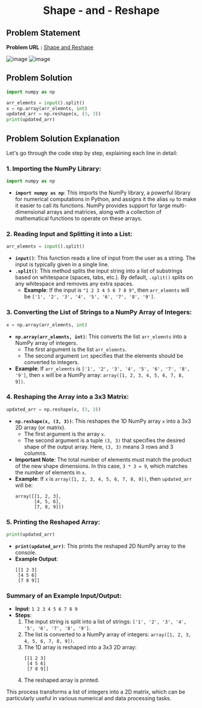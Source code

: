 <h1 align='center'>Shape - and - Reshape</h1>

## Problem Statement

**Problem URL :** [Shape and Reshape](https://www.hackerrank.com/challenges/np-shape-reshape/problem?isFullScreen=true)

![image](https://github.com/user-attachments/assets/6e0e30c3-eff3-4e8f-9911-2d4263526b92)
![image](https://github.com/user-attachments/assets/77f39f62-08ce-45a1-bbb4-ccb9039daab8)

## Problem Solution
```py
import numpy as np

arr_elemnts = input().split()
x = np.array(arr_elemnts, int)
updated_arr = np.reshape(x, (3, 3))
print(updated_arr)
```

## Problem Solution Explanation
Let's go through the code step by step, explaining each line in detail:

### 1. **Importing the NumPy Library:**
   ```python
   import numpy as np
   ```
   - **`import numpy as np`**: This imports the NumPy library, a powerful library for numerical computations in Python, and assigns it the alias `np` to make it easier to call its functions. NumPy provides support for large multi-dimensional arrays and matrices, along with a collection of mathematical functions to operate on these arrays.

### 2. **Reading Input and Splitting it into a List:**
   ```python
   arr_elemnts = input().split()
   ```
   - **`input()`**: This function reads a line of input from the user as a string. The input is typically given in a single line.
   - **`.split()`**: This method splits the input string into a list of substrings based on whitespace (spaces, tabs, etc.). By default, `.split()` splits on any whitespace and removes any extra spaces.
     - **Example**: If the input is `"1 2 3 4 5 6 7 8 9"`, then `arr_elemnts` will be `['1', '2', '3', '4', '5', '6', '7', '8', '9']`.

### 3. **Converting the List of Strings to a NumPy Array of Integers:**
   ```python
   x = np.array(arr_elemnts, int)
   ```
   - **`np.array(arr_elemnts, int)`**: This converts the list `arr_elemnts` into a NumPy array of integers.
     - The first argument is the list `arr_elemnts`.
     - The second argument `int` specifies that the elements should be converted to integers.
   - **Example**: If `arr_elemnts` is `['1', '2', '3', '4', '5', '6', '7', '8', '9']`, then `x` will be a NumPy array: `array([1, 2, 3, 4, 5, 6, 7, 8, 9])`.

### 4. **Reshaping the Array into a 3x3 Matrix:**
   ```python
   updated_arr = np.reshape(x, (3, 3))
   ```
   - **`np.reshape(x, (3, 3))`**: This reshapes the 1D NumPy array `x` into a 3x3 2D array (or matrix).
     - The first argument is the array `x`.
     - The second argument is a tuple `(3, 3)` that specifies the desired shape of the output array. Here, `(3, 3)` means 3 rows and 3 columns.
   - **Important Note**: The total number of elements must match the product of the new shape dimensions. In this case, `3 * 3 = 9`, which matches the number of elements in `x`.
   - **Example**: If `x` is `array([1, 2, 3, 4, 5, 6, 7, 8, 9])`, then `updated_arr` will be:
     ```
     array([[1, 2, 3],
            [4, 5, 6],
            [7, 8, 9]])
     ```

### 5. **Printing the Reshaped Array:**
   ```python
   print(updated_arr)
   ```
   - **`print(updated_arr)`**: This prints the reshaped 2D NumPy array to the console.
   - **Example Output**:
     ```
     [[1 2 3]
      [4 5 6]
      [7 8 9]]
     ```

### Summary of an Example Input/Output:
- **Input**: `1 2 3 4 5 6 7 8 9`
- **Steps**:
  1. The input string is split into a list of strings: `['1', '2', '3', '4', '5', '6', '7', '8', '9']`.
  2. The list is converted to a NumPy array of integers: `array([1, 2, 3, 4, 5, 6, 7, 8, 9])`.
  3. The 1D array is reshaped into a 3x3 2D array:
     ```
     [[1 2 3]
      [4 5 6]
      [7 8 9]]
     ```
  4. The reshaped array is printed.

This process transforms a list of integers into a 2D matrix, which can be particularly useful in various numerical and data processing tasks.
